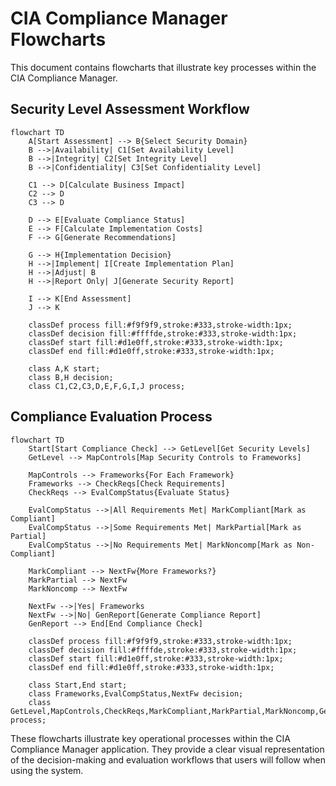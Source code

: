 # CIA Compliance Manager Flowcharts

This document contains flowcharts that illustrate key processes within the CIA Compliance Manager.

## Security Level Assessment Workflow

```mermaid
flowchart TD
    A[Start Assessment] --> B{Select Security Domain}
    B -->|Availability| C1[Set Availability Level]
    B -->|Integrity| C2[Set Integrity Level]
    B -->|Confidentiality| C3[Set Confidentiality Level]

    C1 --> D[Calculate Business Impact]
    C2 --> D
    C3 --> D

    D --> E[Evaluate Compliance Status]
    E --> F[Calculate Implementation Costs]
    F --> G[Generate Recommendations]

    G --> H{Implementation Decision}
    H -->|Implement| I[Create Implementation Plan]
    H -->|Adjust| B
    H -->|Report Only| J[Generate Security Report]

    I --> K[End Assessment]
    J --> K

    classDef process fill:#f9f9f9,stroke:#333,stroke-width:1px;
    classDef decision fill:#ffffde,stroke:#333,stroke-width:1px;
    classDef start fill:#d1e0ff,stroke:#333,stroke-width:1px;
    classDef end fill:#d1e0ff,stroke:#333,stroke-width:1px;

    class A,K start;
    class B,H decision;
    class C1,C2,C3,D,E,F,G,I,J process;
```

## Compliance Evaluation Process

```mermaid
flowchart TD
    Start[Start Compliance Check] --> GetLevel[Get Security Levels]
    GetLevel --> MapControls[Map Security Controls to Frameworks]

    MapControls --> Frameworks{For Each Framework}
    Frameworks --> CheckReqs[Check Requirements]
    CheckReqs --> EvalCompStatus{Evaluate Status}

    EvalCompStatus -->|All Requirements Met| MarkCompliant[Mark as Compliant]
    EvalCompStatus -->|Some Requirements Met| MarkPartial[Mark as Partial]
    EvalCompStatus -->|No Requirements Met| MarkNoncomp[Mark as Non-Compliant]

    MarkCompliant --> NextFw{More Frameworks?}
    MarkPartial --> NextFw
    MarkNoncomp --> NextFw

    NextFw -->|Yes| Frameworks
    NextFw -->|No| GenReport[Generate Compliance Report]
    GenReport --> End[End Compliance Check]

    classDef process fill:#f9f9f9,stroke:#333,stroke-width:1px;
    classDef decision fill:#ffffde,stroke:#333,stroke-width:1px;
    classDef start fill:#d1e0ff,stroke:#333,stroke-width:1px;
    classDef end fill:#d1e0ff,stroke:#333,stroke-width:1px;

    class Start,End start;
    class Frameworks,EvalCompStatus,NextFw decision;
    class GetLevel,MapControls,CheckReqs,MarkCompliant,MarkPartial,MarkNoncomp,GenReport process;
```

These flowcharts illustrate key operational processes within the CIA Compliance Manager application. They provide a clear visual representation of the decision-making and evaluation workflows that users will follow when using the system.
